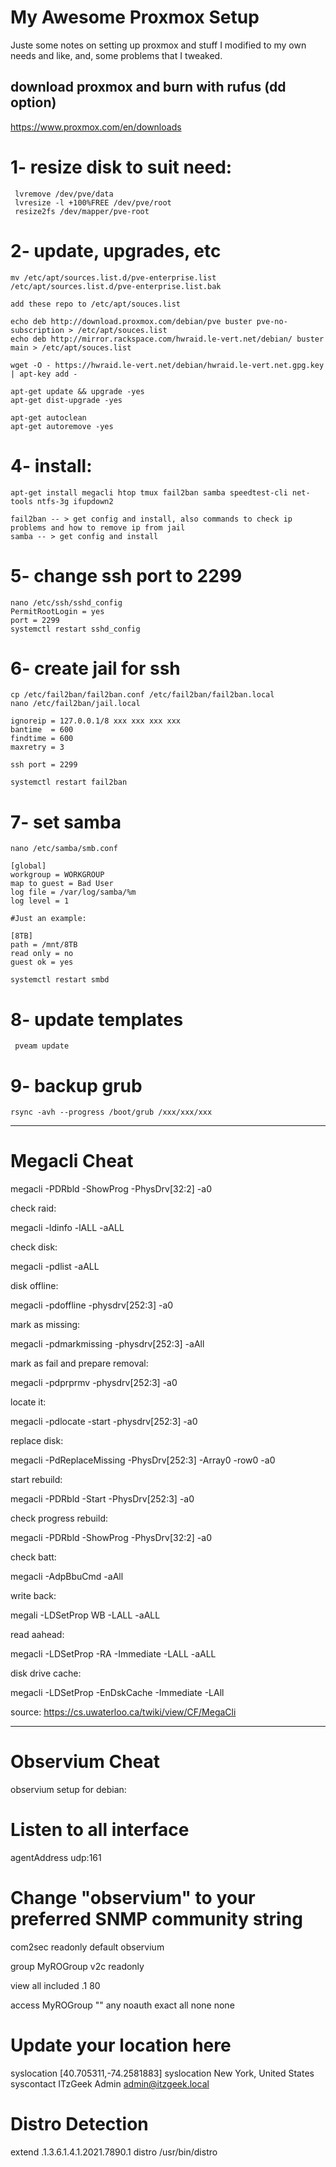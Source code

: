 # My Awesome Proxmox Setup

Juste some notes on setting up proxmox and stuff I modified to my own needs and like, and, some problems that I tweaked.

## download proxmox and burn with rufus (dd option)

https://www.proxmox.com/en/downloads

# 1- resize disk to suit need:

     lvremove /dev/pve/data
     lvresize -l +100%FREE /dev/pve/root
     resize2fs /dev/mapper/pve-root

# 2- update, upgrades, etc

    mv /etc/apt/sources.list.d/pve-enterprise.list /etc/apt/sources.list.d/pve-enterprise.list.bak

    add these repo to /etc/apt/souces.list

    echo deb http://download.proxmox.com/debian/pve buster pve-no-subscription > /etc/apt/souces.list
    echo deb http://mirror.rackspace.com/hwraid.le-vert.net/debian/ buster main > /etc/apt/souces.list

    wget -O - https://hwraid.le-vert.net/debian/hwraid.le-vert.net.gpg.key | apt-key add -

    apt-get update && upgrade -yes
    apt-get dist-upgrade -yes

    apt-get autoclean 
    apt-get autoremove -yes

# 4- install:

    apt-get install megacli htop tmux fail2ban samba speedtest-cli net-tools ntfs-3g ifupdown2

    fail2ban -- > get config and install, also commands to check ip problems and how to remove ip from jail
    samba -- > get config and install
    
# 5- change ssh port to 2299

    nano /etc/ssh/sshd_config
    PermitRootLogin = yes
    port = 2299
    systemctl restart sshd_config
    
# 6- create jail for ssh

    cp /etc/fail2ban/fail2ban.conf /etc/fail2ban/fail2ban.local
    nano /etc/fail2ban/jail.local

    ignoreip = 127.0.0.1/8 xxx xxx xxx xxx
    bantime  = 600
    findtime = 600
    maxretry = 3

    ssh port = 2299

    systemctl restart fail2ban

# 7- set samba

    nano /etc/samba/smb.conf

    [global]
    workgroup = WORKGROUP
    map to guest = Bad User
    log file = /var/log/samba/%m
    log level = 1

    #Just an example:
    
    [8TB]
    path = /mnt/8TB
    read only = no
    guest ok = yes

    systemctl restart smbd

# 8- update templates

     pveam update

# 9- backup grub

    rsync -avh --progress /boot/grub /xxx/xxx/xxx

**********************************************

# Megacli Cheat

     
megacli -PDRbld -ShowProg -PhysDrv[32:2] -a0


check raid:

 megacli -ldinfo -lALL -aALL

check disk:

 megacli -pdlist -aALL

disk offline:

megacli -pdoffline -physdrv[252:3] -a0

mark as missing:

megacli -pdmarkmissing -physdrv[252:3] -aAll


mark as fail and prepare removal:

megacli -pdprprmv -physdrv[252:3] -a0

locate it:

megacli -pdlocate -start -physdrv[252:3] -a0

replace disk:

megacli -PdReplaceMissing -PhysDrv[252:3] -Array0 -row0 -a0

start rebuild:

 megacli -PDRbld -Start -PhysDrv[252:3] -a0

check progress rebuild:

megacli -PDRbld -ShowProg -PhysDrv[32:2] -a0


check batt:

megacli -AdpBbuCmd -aAll

write back:

megali -LDSetProp WB -LALL -aALL

read aahead:

megacli -LDSetProp -RA -Immediate -LALL -aALL

disk drive cache:

megacli -LDSetProp -EnDskCache -Immediate -LAll 

source: https://cs.uwaterloo.ca/twiki/view/CF/MegaCli


***************************************

# Observium Cheat

observium setup for debian:

# Listen to all interface

agentAddress udp:161

# Change "observium" to your preferred SNMP community string

com2sec readonly default observium

group MyROGroup v2c readonly

view all included .1 80

access MyROGroup "" any noauth exact all none none

# Update your location here

syslocation [40.705311,-74.2581883]
syslocation New York, United States
syscontact ITzGeek Admin <admin@itzgeek.local>

# Distro Detection

extend .1.3.6.1.4.1.2021.7890.1 distro /usr/bin/distro
